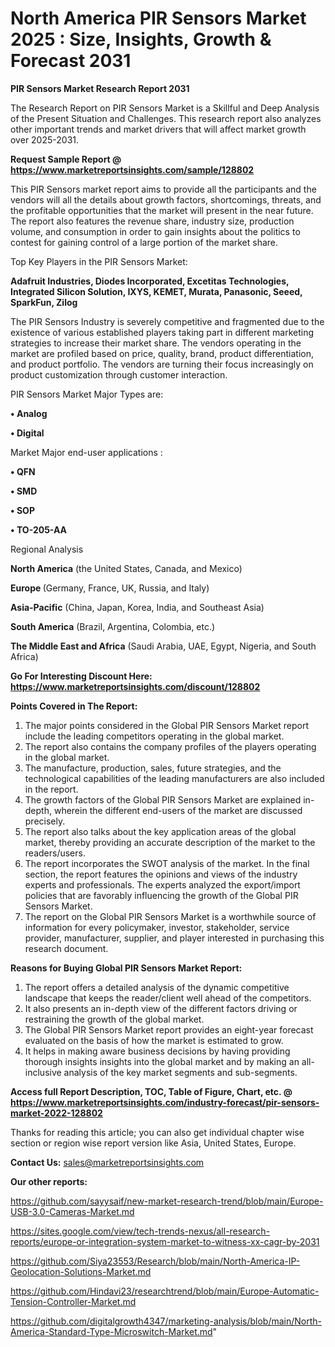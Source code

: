 # North America PIR Sensors Market 2025 : Size, Insights, Growth & Forecast 2031

<strong>PIR Sensors Market Research Report 2031</strong>

The Research Report on PIR Sensors Market is a Skillful and Deep Analysis of the Present Situation and Challenges. This research report also analyzes other important trends and market drivers that will affect market growth over 2025-2031.

<strong>Request Sample Report @ <a href=https://www.marketreportsinsights.com/sample/128802>https://www.marketreportsinsights.com/sample/128802</a></strong>

This PIR Sensors market report aims to provide all the participants and the vendors will all the details about growth factors, shortcomings, threats, and the profitable opportunities that the market will present in the near future. The report also features the revenue share, industry size, production volume, and consumption in order to gain insights about the politics to contest for gaining control of a large portion of the market share.

Top Key Players in the PIR Sensors Market:

<strong>Adafruit Industries, Diodes Incorporated, Excetitas Technologies, Integrated Silicon Solution, IXYS, KEMET, Murata, Panasonic, Seeed, SparkFun, Zilog</strong>

The PIR Sensors Industry is severely competitive and fragmented due to the existence of various established players taking part in different marketing strategies to increase their market share. The vendors operating in the market are profiled based on price, quality, brand, product differentiation, and product portfolio. The vendors are turning their focus increasingly on product customization through customer interaction.

PIR Sensors Market Major Types are:

<strong>• Analog

• Digital</strong>

Market Major end-user applications :

<strong>• QFN

• SMD

• SOP

• TO-205-AA</strong>

Regional Analysis

</u><strong><b>North America</b></strong> (the United States, Canada, and Mexico)

<strong><b>Europe </b></strong>(Germany, France, UK, Russia, and Italy)

<strong><b>Asia-Pacific</b></strong> (China, Japan, Korea, India, and Southeast Asia)

<strong><b>South America</b></strong> (Brazil, Argentina, Colombia, etc.)

<strong><b>The Middle East and Africa</b></strong> (Saudi Arabia, UAE, Egypt, Nigeria, and South Africa)

<strong>Go For Interesting Discount Here: <a href=https://www.marketreportsinsights.com/discount/128802>https://www.marketreportsinsights.com/discount/128802</a></strong>

<strong>Points Covered in The Report:</strong>
<ol>
  <li>The major points considered in the Global PIR Sensors Market report include the leading competitors operating in the global market.</li>
  <li>The report also contains the company profiles of the players operating in the global market.</li>
  <li>The manufacture, production, sales, future strategies, and the technological capabilities of the leading manufacturers are also included in the report.</li>
  <li>The growth factors of the Global PIR Sensors Market are explained in-depth, wherein the different end-users of the market are discussed precisely.</li>
  <li>The report also talks about the key application areas of the global market, thereby providing an accurate description of the market to the readers/users.</li>
  <li>The report incorporates the SWOT analysis of the market. In the final section, the report features the opinions and views of the industry experts and professionals. The experts analyzed the export/import policies that are favorably influencing the growth of the Global PIR Sensors Market.</li>
  <li>The report on the Global PIR Sensors Market is a worthwhile source of information for every policymaker, investor, stakeholder, service provider, manufacturer, supplier, and player interested in purchasing this research document.</li>
</ol>
<strong>Reasons for Buying Global PIR Sensors Market Report:</strong>

<ol>
  <li>The report offers a detailed analysis of the dynamic competitive landscape that keeps the reader/client well ahead of the competitors.</li>
  <li>It also presents an in-depth view of the different factors driving or restraining the growth of the global market.</li>
  <li>The Global PIR Sensors Market report provides an eight-year forecast evaluated on the basis of how the market is estimated to grow.</li>
  <li>It helps in making aware business decisions by having providing thorough insights insights into the global market and by making an all-inclusive analysis of the key market segments and sub-segments.</li>
</ol>
<strong>Access full Report Description, TOC, Table of Figure, Chart, etc. @ <a href=https://www.marketreportsinsights.com/industry-forecast/pir-sensors-market-2022-128802>https://www.marketreportsinsights.com/industry-forecast/pir-sensors-market-2022-128802</a></strong>


Thanks for reading this article; you can also get individual chapter wise section or region wise report version like Asia, United States, Europe.

<strong>Contact Us:</strong>
sales@marketreportsinsights.com

<strong>Our other reports:</strong>

<a href=https://github.com/sayysaif/new-market-research-trend/blob/main/Europe-USB-3.0-Cameras-Market.md>https://github.com/sayysaif/new-market-research-trend/blob/main/Europe-USB-3.0-Cameras-Market.md</a>

<a href=https://sites.google.com/view/tech-trends-nexus/all-research-reports/europe-or-integration-system-market-to-witness-xx-cagr-by-2031>https://sites.google.com/view/tech-trends-nexus/all-research-reports/europe-or-integration-system-market-to-witness-xx-cagr-by-2031</a>

<a href=https://github.com/Siya23553/Research/blob/main/North-America-IP-Geolocation-Solutions-Market.md>https://github.com/Siya23553/Research/blob/main/North-America-IP-Geolocation-Solutions-Market.md</a>

<a href=https://github.com/Hindavi23/researchtrend/blob/main/Europe-Automatic-Tension-Controller-Market.md>https://github.com/Hindavi23/researchtrend/blob/main/Europe-Automatic-Tension-Controller-Market.md</a>

<a href=https://github.com/digitalgrowth4347/marketing-analysis/blob/main/North-America-Standard-Type-Microswitch-Market.md>https://github.com/digitalgrowth4347/marketing-analysis/blob/main/North-America-Standard-Type-Microswitch-Market.md</a>"
